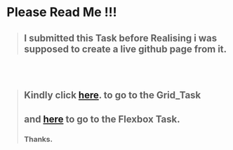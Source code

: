 Please Read Me !!!
================================

> ## I submitted this Task before Realising i was supposed to create a live github page from it.
<br>
<br>

> ## Kindly click [here](https://simplenique.github.io/I4GxZuri/Flex_Box_and_Grid/grid.html). to go to the Grid_Task
> ## and [here](https://simplenique.github.io/I4GxZuri/Flex_Box_and_Grid/) to go to the Flexbox Task.
> ### Thanks.

